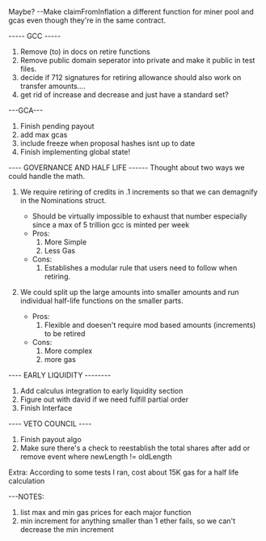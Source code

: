 Maybe?
--Make claimFromInflation a different function for miner pool and gcas even though they're in the same contract.


----- GCC -----
1. Remove (to) in docs on retire functions 
2. Remove public domain seperator into private and make it public in test files.
3. decide if 712 signatures for retiring allowance should also work on transfer amounts....
4. get rid of increase and decrease and just have a standard set?

---GCA---
1. Finish pending payout
2. add max gcas
3. include freeze when proposal hashes isnt up to date
4. Finish implementing global state!

---- GOVERNANCE AND HALF LIFE ------
Thought about two ways we could handle the math.
1. We require retiring of credits in .1 increments so that we can demagnify in the Nominations struct.
    -  Should be virtually impossible to exhaust that number especially since a max of 5 trillion gcc is minted per week 
    - Pros:
        1. More Simple
        2. Less Gas
    - Cons:
        1. Establishes a modular rule that users need to follow when retiring.
    
2. We could split up the large amounts into smaller amounts and run individual half-life functions on the smaller parts.
    - Pros:
        1. Flexible and doesen't require mod based amounts (increments) to be retired
    - Cons:
        1. More complex
        2. more gas


---- EARLY LIQUIDITY --------
1. Add calculus integration to early liquidity section
2. Figure out with david if we need fulfill partial order
3. Finish Interface

---- VETO COUNCIL ----
1. Finish payout algo
2. Make sure there's a check to reestablish the total shares after add or remove event where newLength != oldLength

Extra:
According to some tests I ran, cost about 15K gas for a half life calculation

---NOTES:
1. list max and min gas prices for each major function
2. min increment for anything smaller than 1 ether fails, so we can't decrease the min increment